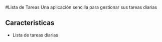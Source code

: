 #Lista de Tareas
Una aplicación sencilla para gestionar sus tareas diarias

## Caracteristicas
* Lista de tareas diarias
